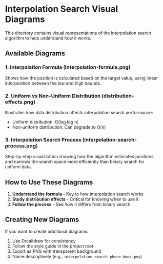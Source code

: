 # Interpolation Search Visual Diagrams

This directory contains visual representations of the interpolation search
algorithm to help understand how it works.

## Available Diagrams

### 1. Interpolation Formula (interpolation-formula.png)

Shows how the position is calculated based on the target value, using linear
interpolation between the low and high bounds.

### 2. Uniform vs Non-Uniform Distribution (distribution-effects.png)

Illustrates how data distribution affects interpolation search performance:

- Uniform distribution: O(log log n)
- Non-uniform distribution: Can degrade to O(n)

### 3. Interpolation Search Process (interpolation-search-process.png)

Step-by-step visualization showing how the algorithm estimates positions and
narrows the search space more efficiently than binary search for uniform data.

## How to Use These Diagrams

1. **Understand the formula** - Key to how interpolation search works
2. **Study distribution effects** - Critical for knowing when to use it
3. **Follow the process** - See how it differs from binary search

## Creating New Diagrams

If you want to create additional diagrams:

1. Use Excalidraw for consistency
2. Follow the style guide in the project root
3. Export as PNG with transparent background
4. Name descriptively (e.g., `interpolation-search-phone-book.png`)

